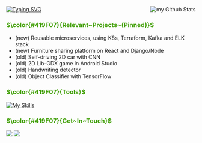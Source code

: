 <a href="https://git.io/typing-svg">
  <img src="https://readme-typing-svg.herokuapp.com?font=Fira+Code&pause=100&color=419F07&width=435&lines=Hi%2C+Sebastian+here.+Welcome!" alt="Typing SVG"/>
</a>

<img align="right" src="https://github-readme-stats.vercel.app/api?username=sebastianmihai01&include_all_commits=true&count_private=true&show_icons=true&line_height=20&theme=vue-dark&title_color=419F07&icon_color=419F07" alt="my Github Stats"/>  

<h3 style="color: #419F07;">
  $\color{#419F07}{Relevant~Projects~(Pinned)}$
</h3>
<ul>
  <li> (new) Reusable microservices, using K8s, Terraform, Kafka and ELK stack </li>
  <li> (new) Furniture sharing platform on React and Django/Node </li>
  <li> (old) Self-driving 2D car with CNN </li>
  <li> (old) 2D Lib-GDX game in Android Studio </li>
  <li> (old) Handwriting detector </li>
  <li> (old) Object Classifier with TensorFlow </li>
</ul>

<h3 style="color: #419F07;">
  $\color{#419F07}{Tools}$
</h3>

[![My Skills](https://skillicons.dev/icons?i=aws,kubernetes,docker,ruby,postgresql,py,java,typescript,nodejs,express,react)](https://skillicons.dev)

<h3 style="color: #419F07;">
  $\color{#419F07}{Get~In~Touch}$
</h3>
<a target="_blank" href="https://www.linkedin.com/in/sebastian-mihai"><img src="https://img.shields.io/badge/-LinkedIn-0077B5?style=for-the-badge&logo=Linkedin&logoColor=white"></img></a>
<a target="_blank" href="mailto:mihaisebastian01@gmail.com"><img src="https://img.shields.io/badge/-Gmail-D14836?style=for-the-badge&logo=Gmail&logoColor=white"></img></a>

